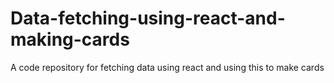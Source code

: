 # Data-fetching-using-react-and-making-cards
A code repository for fetching data using react and using this to make cards
